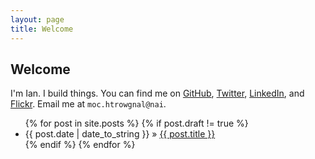 ```yaml
---
layout: page
title: Welcome
---
```


<h2>Welcome</h2>

<p>
  I'm Ian. I build things.  
  You can find me on
  <a href="https://github.com/statico">GitHub</a>,
  <a href="http://twitter.com/statico">Twitter</a>,
  <a href="http://www.linkedin.com/in/ianlangworth">LinkedIn</a>,
  and <a href="http://flickr.com/photos/statico">Flickr</a>.
  Email me at <code class="reverse">moc.htrowgnal@nai</code>.
</p>

<ul class="posts">
  {% for post in site.posts %}
    {% if post.draft != true %}
      <li>
        <span>{{ post.date | date_to_string }}</span> &raquo;
        <a href="{{ post.url }}">{{ post.title }}</a>
      </li>
    {% endif %}
  {% endfor %}
</ul>

